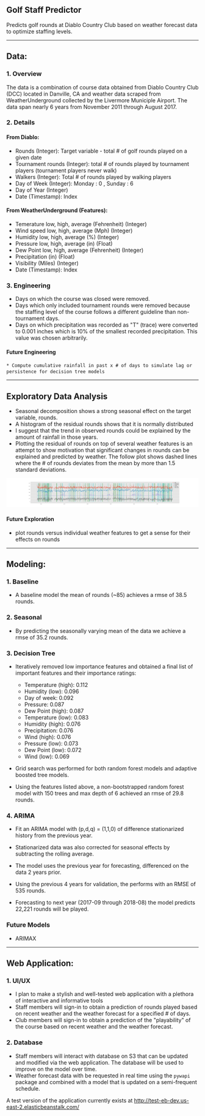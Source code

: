 ## Golf Staff Predictor
Predicts golf rounds at Diablo Country Club based on weather forecast data to optimize staffing levels.

---

## Data:

### 1. Overview
The data is a combination of course data obtained from Diablo Country Club (DCC) located in Danville, CA and weather data scraped from WeatherUnderground collected by the Livermore Municiple Airport.  The data span nearly 6 years from November 2011 through August 2017.

### 2. Details
#### From Diablo:
  * Rounds (Integer): Target variable - total # of golf rounds played on a given date
  * Tournament rounds (Integer): total # of rounds played by tournament players (tournament players never walk)
  * Walkers (Integer): Total # of rounds played by walking players
  * Day of Week (Integer): Monday : 0 , Sunday : 6
  * Day of Year (Integer)
  * Date (Timestamp): Index


#### From WeatherUnderground (Features):
  * Temerature low, high, average (Fehrenheit) (Integer)
  * Wind speed low, high, average (Mph) (Integer)
  * Humidity low, high, average (%) (Integer)
  * Pressure low, high, average (in) (Float)
  * Dew Point low, high, average (Fehrenheit) (Integer)
  * Precipitation (in) (Float)
  * Visibility (Miles) (Integer)
  * Date (Timestamp): Index

### 3. Engineering
  * Days on which the course was closed were removed.
  * Days which only included tournament rounds were removed because the staffing level of the course follows a different guideline than non-tournament days.
  * Days on which precipitation was recorded as "T" (trace) were converted to 0.001 inches which is 10% of the smallest recorded precipitation.  This value was chosen arbitrarily.
  #### Future Engineering
    * Compute cumulative rainfall in past x # of days to simulate lag or persistence for decision tree models

---

## Exploratory Data Analysis
  * Seasonal decomposition shows a strong seasonal effect on the target variable, rounds.
  * A histogram of the residual rounds shows that it is normally distributed
  * I suggest that the trend in observed rounds could be explained by the amount of rainfall in those years.
  * Plotting the residual of rounds on top of several weather features is an attempt to show motivation that significant changes in rounds can be explained and predicted by weather.  The follow plot shows dashed lines where the # of rounds deviates from the mean by more than 1.5 standard deviations.

![High deviance rounds](plots/rounds_nznt_resid_and_all_resid.png "High Deviance Rounds")

  #### Future Exploration
  * plot rounds versus individual weather features to get a sense for their effects on rounds

---

## Modeling:

### 1. Baseline
  * A baseline model the mean of rounds (~85) achieves a rmse of 38.5 rounds.

### 2. Seasonal
  * By predicting the seasonally varying mean of the data we achieve a rmse of 35.2 rounds.

### 3. Decision Tree
  * Iteratively removed low importance features and obtained a final list of important features and their importance ratings:
    - Temperature (high): 0.112
    - Humidity (low): 0.096
    - Day of week: 0.092
    - Pressure: 0.087
    - Dew Point (high): 0.087
    - Temperature (low): 0.083
    - Humidity (high): 0.076
    - Precipitation: 0.076
    - Wind (high): 0.076
    - Pressure (low): 0.073
    - Dew Point (low): 0.072
    - Wind (low): 0.069


  * Grid search was performed for both random forest models and adaptive boosted tree models.

  * Using the features listed above, a non-bootstrapped random forest model with 150 trees and max depth of 6 achieved an rmse of 29.8 rounds.

### 4. ARIMA
  * Fit an ARIMA model with (p,d,q) = (1,1,0) of difference stationarized history from the previous year.

  * Stationarized data was also corrected for seasonal effects by subtracting the rolling average.

  * The model uses the previous year for forecasting, differenced on the data 2 years prior.

  * Using the previous 4 years for validation, the performs with an RMSE of 535 rounds.

  * Forecasting to next year (2017-09 through 2018-08) the model predicts 22,221 rounds will be played.

### Future Models
  * ARIMAX

---

## Web Application:

### 1. UI/UX
  * I plan to make a stylish and well-tested web application with a plethora of interactive and informative tools
  * Staff members will sign-in to obtain a prediction of rounds played based on recent weather and the weather forecast for a specified # of days.
  * Club members will sign-in to obtain a prediction of the "playability" of the course based on recent weather and the weather forecast.

### 2. Database
  * Staff members will interact with database on S3 that can be updated and modified via the web application.  The database will be used to improve on the model over time.
  * Weather forecast data with be requested in real time using the `pywapi` package and combined with a model that is updated on a semi-frequent schedule.

A test version of the application currently exists at http://test-eb-dev.us-east-2.elasticbeanstalk.com/